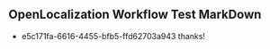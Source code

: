 ## OpenLocalization Workflow Test MarkDown
* e5c171fa-6616-4455-bfb5-ffd62703a943 thanks!

<!--HONumber=Sep16_HO1-->


